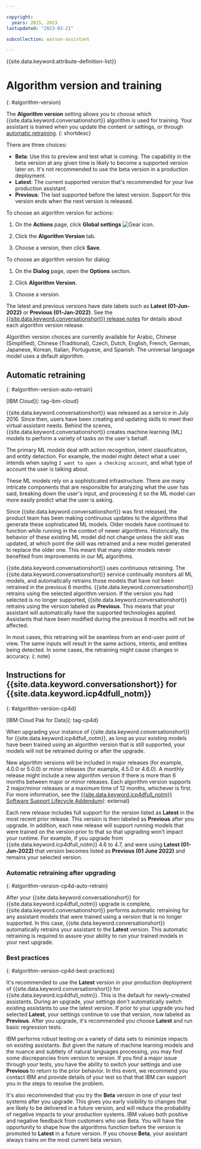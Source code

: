 ```yaml
---

copyright:
  years: 2015, 2023
lastupdated: "2023-03-21"

subcollection: watson-assistant

---
```


{{site.data.keyword.attribute-definition-list}}

# Algorithm version and training
{: #algorithm-version}

The **Algorithm version** setting allows you to choose which {{site.data.keyword.conversationshort}} algorithm is used for training. Your assistant is trained when you update the content or settings, or through [automatic retraining](#algorithm-version-auto-retrain).
{: shortdesc}

There are three choices:
- **Beta**: Use this to preview and test what is coming. The capability in the beta version at any given time is likely to become a supported version later on. It's not recommended to use the beta version in a production deployment.
- **Latest**: The current supported version that's recommended for your live production assistant. 
- **Previous**: The last supported before the latest version. Support for this version ends when the next version is released.

To choose an algorithm version for actions:

1. On the **Actions** page, click **Global settings** ![Gear icon](images/gear-icon-black.png).

1. Click the **Algorithm Version** tab.

1. Choose a version, then click **Save**.

To choose an algorithm version for dialog:

1. On the **Dialog** page, open the **Options** section.

1. Click **Algorithm Version**.

1. Choose a version.

The latest and previous versions have date labels such as **Latest (01-Jun-2022)** or **Previous (01-Jan-2022)**. See the [{{site.data.keyword.conversationshort}} release notes](/docs/watson-assistant?topic=watson-assistant-watson-assistant-release-notes) for details about each algorithm version release.

Algorithm version choices are currently available for Arabic, Chinese (Simplified), Chinese (Traditional), Czech, Dutch, English, French, German, Japanese, Korean, Italian, Portuguese, and Spanish. The universal language model uses a default algorithm.

## Automatic retraining
{: #algorithm-version-auto-retrain}

[IBM Cloud]{: tag-ibm-cloud}

{{site.data.keyword.conversationshort}} was released as a service in July 2016. Since then, users have been creating and updating skills to meet their virtual assistant needs. Behind the scenes, {{site.data.keyword.conversationshort}} creates machine learning (ML) models to perform a variety of tasks on the user's behalf. 

The primary ML models deal with action recognition, intent classification, and entity detection. For example, the model might detect what a user intends when saying `I want to open a checking account`, and what type of account the user is talking about.

These ML models rely on a sophisticated infrastructure. There are many intricate components that are responsible for analyzing what the user has said, breaking down the user's input, and processing it so the ML model can more easily predict what the user is asking.

Since {{site.data.keyword.conversationshort}} was first released, the product team has been making continuous updates to the algorithms that generate these sophisticated ML models. Older models have continued to function while running in the context of newer algorithms. Historically, the behavior of these existing ML model did not change unless the skill was updated, at which point the skill was retrained and a new model generated to replace the older one. This meant that many older models never benefited from improvements in our ML algorithms.

{{site.data.keyword.conversationshort}} uses continuous retraining. The {{site.data.keyword.conversationshort}} service continually monitors all ML models, and automatically retrains those models that have not been retrained in the previous 6 months. {{site.data.keyword.conversationshort}} retrains using the selected algorithm version. If the version you had selected is no longer supported, {{site.data.keyword.conversationshort}} retrains using the version labeled as **Previous**. This means that your assistant will automatically have the supported technologies applied. Assistants that have been modified during the previous 6 months will not be affected.

In most cases, this retraining will be seamless from an end-user point of view. The same inputs will result in the same actions, intents, and entities being detected. In some cases, the retraining might cause changes in accuracy.
{: note}

## Instructions for {{site.data.keyword.conversationshort}} for {{site.data.keyword.icp4dfull_notm}}
{: #algorithm-version-cp4d}

[IBM Cloud Pak for Data]{: tag-cp4d}

When upgrading your instance of {{site.data.keyword.conversationshort}} for {{site.data.keyword.icp4dfull_notm}}, as long as your existing models have been trained using an algorithm version that is still supported, your models will not be retrained during or after the upgrade.

New algorithm versions will be included in major releases (for example, 4.0.0 or 5.0.0) or minor releases (for example, 4.5.0 or 4.6.0). A monthly release might include a new algorithm version if there is more than 6 months between major or minor releases. Each algorithm version supports 2 major/minor releases or a maximum time of 12 months, whichever is first. For more information, see the [{{site.data.keyword.icp4dfull_notm}} Software Support Lifecycle Addendum](https://www.ibm.com/support/pages/ibm-cloud-pak-data-software-support-lifecycle-addendum){: external}

Each new release includes full support for the version listed as **Latest** in the most recent prior release. This version is then labeled as **Previous** after you upgrade. In addition, each new release will support running models that were trained on the version prior to that so that upgrading won't impact your runtime. For example, if you upgrade from {{site.data.keyword.icp4dfull_notm}} 4.6 to 4.7, and were using **Latest (01-Jun-2022)** that version becomes listed as **Previous (01 June 2022)** and remains your selected version.

### Automatic retraining after upgrading
{: #algorithm-version-cp4d-auto-retrain}

After your {{site.data.keyword.conversationshort}} for {{site.data.keyword.icp4dfull_notm}} upgrade is complete, {{site.data.keyword.conversationshort}} performs automatic retraining for any assistant models that were trained using a version that is no longer supported. In this case, {{site.data.keyword.conversationshort}} automatically retrains your assistant to the **Latest** version.  This automatic retraining is required to assure your ability to run your trained models in your next upgrade.

### Best practices
{: #algorithm-version-cp4d-best-practices}

It's recommended to use the **Latest** version in your production deployment of {{site.data.keyword.conversationshort}} for {{site.data.keyword.icp4dfull_notm}}. This is the default for newly-created assistants. During an upgrade, your settings don't automatically switch existing assistants to use the latest version. If prior to your upgrade you had selected **Latest**, your settings continue to use that version, now labeled as **Previous**. After you upgrade, it's recommended you choose **Latest** and run basic regression tests. 

IBM performs robust testing on a variety of data sets to minimize impacts on existing assistants. But given the nature of machine learning models and the nuance and subtlety of natural languages processing, you may find some discrepancies from version to version. If you find a major issue through your tests, you have the ability to switch your settings and use **Previous** to return to the prior behavior.  In this event, we recommend you contact IBM and provide details of your test so that that IBM can support you in the steps to resolve the problem.

It's also recommended that you try the **Beta** version in one of your test systems after you upgrade. This gives you early visibility to changes that are likely to be delivered in a future version, and will reduce the probability of negative impacts to your production systems. IBM values both positive and negative feedback from customers who use Beta. You will have the opportunity to shape how the algorithms function before the version is promoted to **Latest** in a future version. If you choose **Beta**, your assistant always trains on the most current beta version. 
